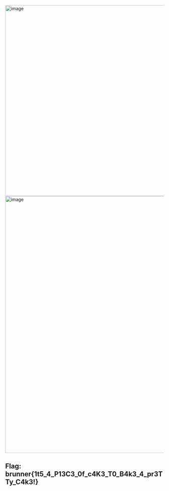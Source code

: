 <img width="575" height="604" alt="image" src="https://github.com/user-attachments/assets/8a6d664a-3554-4a48-9775-cae4920cab8f" />
<br>
<img width="1487" height="813" alt="image" src="https://github.com/user-attachments/assets/751e456d-8c7e-48d0-bc84-08c999a242b0" />

## Flag: brunner{1t5_4_P13C3_0f_c4K3_T0_B4k3_4_pr3TTy_C4k3!}

